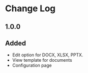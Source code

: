 # Change Log

## 1.0.0
## Added
 - Edit option for DOCX, XLSX, PPTX.
 - View template for documents
 - Configuration page